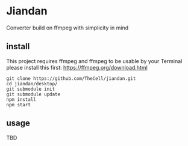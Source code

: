 # Jiandan
Converter build on ffmpeg with simplicity in mind

## install
This project requires ffmpeg and ffmpeg to be usable by your Terminal
please install this first: https://ffmpeg.org/download.html

```
git clone https://github.com/TheCell/jiandan.git
cd jiandan/desktop/
git submodule init
git submodule update
npm install
npm start
```

## usage
TBD
